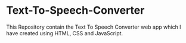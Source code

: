 # Text-To-Speech-Converter
This Repository contain the Text To Speech Converter web app which I have created using HTML, CSS and JavaScript.
